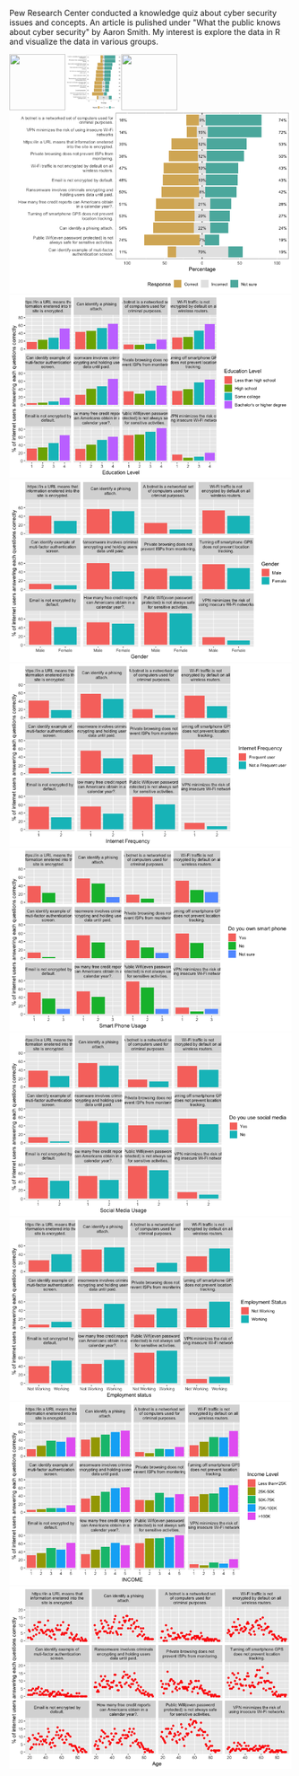 Pew Research Center conducted a knowledge quiz about cyber security issues and concepts. An article is pulished under "What the public knows about cyber security" by Aaron Smith. My interest is explore the data in R and visualize the data in various groups.

<img align="left" width="100" height="100" src="http://www.fillmurray.com/100/100">

<img align="left" width="100" height="100" src=figure/Plot1.png>


<img align="left" width="100" height="100" src=/figure/Plot1.png>


![Plot1](figure/Plot1.png)
![Plot2](figure/Plot2.png)
![Plot3](figure/Plot3.png)
![Plot4](figure/Plot4.png)
![Plot5](figure/Plot5.png)
![Plot6](figure/Plot6.png)
![Plot7](figure/Plot7.png)
![Plot8](figure/Plot8.png)
![Plot9](figure/Plot9.png)


